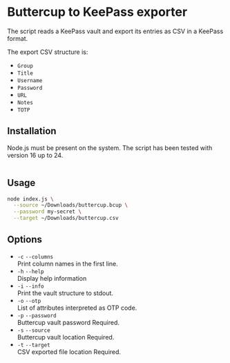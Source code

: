 # Buttercup to KeePass exporter

The script reads a KeePass vault and export its entries as CSV in a KeePass format.

The export CSV structure is:

- `Group`
- `Title`
- `Username`
- `Password`
- `URL`
- `Notes`
- `TOTP`

## Installation

Node.js must be present on the system. The script has been tested with version 16 up to 24.

```bash

```

## Usage

```bash
node index.js \
  --source ~/Downloads/buttercup.bcup \
  --password my-secret \
  --target ~/Downloads/buttercup.csv
```

## Options

- `-c` `--columns`  
  Print column names in the first line.
- `-h` `--help`  
  Display help information
- `-i` `--info`  
  Print the vault structure to stdout.
- `-o` `--otp`  
  List of attributes interpreted as OTP code.
- `-p` `--password`  
  Buttercup vault password Required.
- `-s` `--source`  
  Buttercup vault location Required.
- `-t` `--target`  
  CSV exported file location Required.
